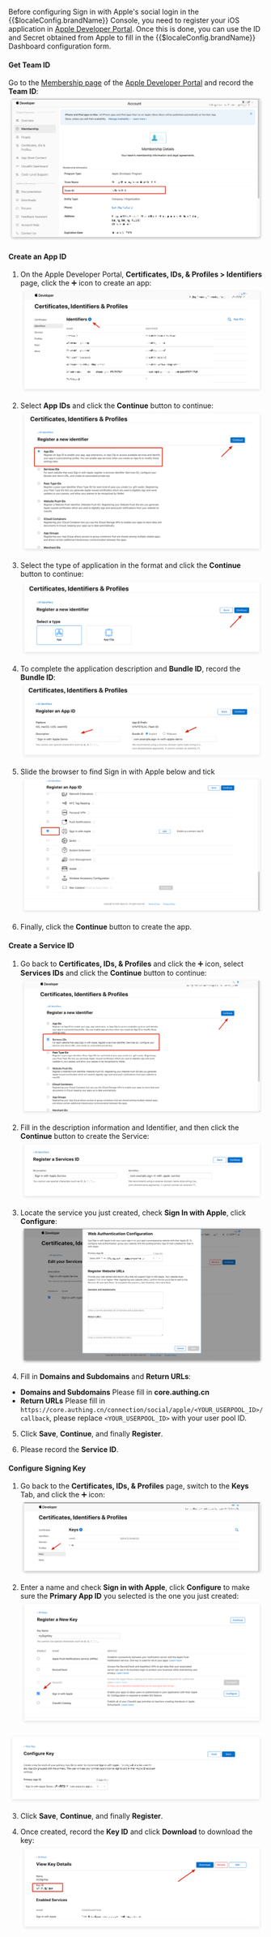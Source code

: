 <IntegrationDetailCard title="Configure in the Apple Developer Center">

Before configuring Sign in with Apple's social login in the {{$localeConfig.brandName}} Console, you need to register your iOS application in [Apple Developer Portal](https://developer.apple.com/account/#). Once this is done, you can use the ID and Secret obtained from Apple to fill in the {{$localeConfig.brandName}}  Dashboard configuration form.
#### Get Team ID

Go to the [Membership page](https://developer.apple.com/account/#/membership) of the [Apple Developer Portal](https://developer.apple.com/account/#) and record the **Team ID**:
![](./images/get-team-id.png)

#### Create an App ID

1. On the Apple Developer Portal, **Certificates, IDs, & Profiles > Identifiers** page, click the ➕ icon to create an app:
![](./images/add-identifier.png)

2. Select **App IDs** and click the **Continue** button to continue:
![](./images/continue.png)

3. Select the type of application in the format and click the **Continue** button to continue:
![](./images/continue-2.png)

4. To complete the application description and **Bundle ID**, record the **Bundle ID**:
![](./images/get-bundle-id.png)

5. Slide the browser to find Sign in with Apple below and tick
![](./images/check-sign-in-with-apple.png)

6. Finally, click the **Continue** button to create the app.

#### Create a Service ID

1. Go back to **Certificates, IDs, & Profiles** and click the ➕ icon, select **Services IDs** and click the **Continue** button to continue:
![](./images/continue-3.png)

2. Fill in the description information and Identifier, and then click the **Continue** button to create the Service:
![](./images/continue-4.png)

3. Locate the service you just created, check **Sign In with Apple**, click **Configure**:
![](./images/add-redirect-url.png)

4. Fill in **Domains and Subdomains** and **Return URLs**:
- **Domains and Subdomains** Please fill in **core.authing.cn**
- **Return URLs** Please fill in `https://core.authing.cn/connection/social/apple/<YOUR_USERPOOL_ID>/callback`, please replace `<YOUR_USERPOOL_ID>` with your user pool ID.

5. Click **Save**, **Continue**, and finally **Register**.

6. Please record the **Service ID**.

#### Configure Signing Key

1. Go back to the **Certificates, IDs, & Profiles** page, switch to the **Keys** Tab, and click the ➕ icon:
![](./images/keys-tab.png)

2. Enter a name and check **Sign in with Apple**, click **Configure** to make sure the **Primary App ID** you selected is the one you just created:
![](./images/checkbox-2.png)

![](./images/configure-key.png)

3. Click **Save**, **Continue**, and finally **Register**.

4. Once created, record the **Key ID** and click **Download** to download the key:
![](./images/download.png)

</IntegrationDetailCard>
